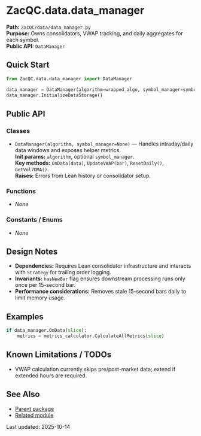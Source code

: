 # ZacQC.data.data_manager
**Path:** `ZacQC/data/data_manager.py`  
**Purpose:** Owns consolidators, VWAP tracking, and daily aggregates for each symbol.  
**Public API:** `DataManager`

## Quick Start
```python
from ZacQC.data.data_manager import DataManager

data_manager = DataManager(algorithm=wrapped_algo, symbol_manager=symbol_manager)
data_manager.InitializeDataStorage()
```

## Public API
### Classes
- `DataManager(algorithm, symbol_manager=None)` — Handles intraday/daily data windows and exposes helper metrics.  
  **Init params:** `algorithm`, optional `symbol_manager`.  
  **Key methods:** `OnData(data)`, `UpdateVWAP(bar)`, `ResetDaily()`, `GetVol7DMA()`.  
  **Raises:** Errors from Lean history or consolidator setup.

### Functions
- _None_

### Constants / Enums
- _None_

## Design Notes
- **Dependencies:** Requires Lean consolidator infrastructure and interacts with `Strategy` for trailing order logging.  
- **Invariants:** `hasNewBar` flag ensures downstream processing runs only once per 15-second bar.  
- **Performance considerations:** Removes stale 15-second bars daily to limit memory usage.

## Examples
```python
if data_manager.OnData(slice):
    metrics = metrics_calculator.CalculateAllMetrics(slice)
```

## Known Limitations / TODOs
- VWAP calculation currently skips pre/post-market data; extend if extended hours are required.

## See Also
- [Parent package](../modules/ZacQC.data.md)
- [Related module](../modules/ZacQC.data.metrics_calculator.md)

Last updated: 2025-10-14
